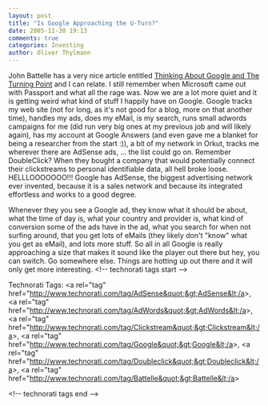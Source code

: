 ```yaml
---
layout: post
title: "Is Google Approaching the U-Turn?"
date: 2005-11-30 19:13
comments: true
categories: Investing
author: Oliver Thylmann
---
```









John Battelle has a very nice article entitled [Thinking About Google and The Turning Point](http://battellemedia.com/archives/002072.php) and I can relate. I still remember when Microsoft came out with Passport and what all the rage was. Now we are a lot more quiet and it is getting weird what kind of stuff I happily have on Google. Google tracks my web site (not for long, as it's not good for a blog, more on that another time), handles my ads, does my eMail, is my search, runs small adwords campaigns for me (did run very big ones at my previous job and will likely again), has my account at Google Answers (and even gave me a blanket for being a researcher from the start :)), a bit of my network in Orkut, tracks me wherever there are AdSense ads, ... the list could go on. Remember DoubleClick? When they bought a company that would potentially connect their clickstreams to personal identifiable data, all hell broke loose. HELLLOOOOOOO!!! Google has AdSense, the biggest advertising network ever invented, because it is a sales network and because its integrated effortless and works to a good degree.

Whenever they you see a Google ad, they know what it should be about, what the time of day is, what your country and provider is, what kind of conversion some of the ads have in the ad, what you search for when not surfing around, that you get lots of eMails (they likely don't &quot;know&quot; what you get as eMail), and lots more stuff. So all in all Google is really approaching a size that makes it sound like the player out there but hey, you can switch. Go somewhere else. Things are hotting up out there and it will only get more interesting.
&lt;!-- technorati tags start --&gt;

Technorati Tags: &lt;a rel=&quot;tag&quot; href=&quot;http://www.technorati.com/tag/AdSense&quot;&gt;AdSense&lt;/a&gt;, &lt;a rel=&quot;tag&quot; href=&quot;http://www.technorati.com/tag/AdWords&quot;&gt;AdWords&lt;/a&gt;, &lt;a rel=&quot;tag&quot; href=&quot;http://www.technorati.com/tag/Clickstream&quot;&gt;Clickstream&lt;/a&gt;, &lt;a rel=&quot;tag&quot; href=&quot;http://www.technorati.com/tag/Google&quot;&gt;Google&lt;/a&gt;, &lt;a rel=&quot;tag&quot; href=&quot;http://www.technorati.com/tag/Doubleclick&quot;&gt;Doubleclick&lt;/a&gt;, &lt;a rel=&quot;tag&quot; href=&quot;http://www.technorati.com/tag/Battelle&quot;&gt;Battelle&lt;/a&gt;

&lt;!-- technorati tags end --&gt;


